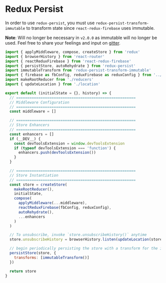 # Redux Persist

In order to use `redux-persist`, you must use `redux-persist-transform-immutable` to transform state since `react-redux-firebase` uses immutable.

**Note**: Will no longer be necessary in `v2.0.0` as immutable will no longer be used. Feel free to share your feelings and input on [gitter](https://gitter.im/redux-firebase/Lobby).

```js
import { applyMiddleware, compose, createStore } from 'redux'
import { browserHistory } from 'react-router'
import { reactReduxFirebase } from 'react-redux-firebase'
import { persistStore, autoRehydrate } from 'redux-persist'
import immutableTransform from 'redux-persist-transform-immutable'
import { firebase as fbConfig, reduxFirebase as reduxConfig } from '../config'
import makeRootReducer from './reducers'
import { updateLocation } from './location'

export default (initialState = {}, history) => {
  // ======================================================
  // Middleware Configuration
  // ======================================================
  const middleware = []

  // ======================================================
  // Store Enhancers
  // ======================================================
  const enhancers = []
  if (__DEV__) {
    const devToolsExtension = window.devToolsExtension
    if (typeof devToolsExtension === 'function') {
      enhancers.push(devToolsExtension())
    }
  }

  // ======================================================
  // Store Instantiation
  // ======================================================
  const store = createStore(
    makeRootReducer(),
    initialState,
    compose(
      applyMiddleware(...middleware),
      reactReduxFirebase(fbConfig, reduxConfig),
      autoRehydrate(),
      ...enhancers
    )
  )

  // To unsubscribe, invoke `store.unsubscribeHistory()` anytime
  store.unsubscribeHistory = browserHistory.listen(updateLocation(store))

  // begin periodically persisting the store with a transform for the immutable state
  persistStore(store, {
    transforms: [immutableTransform()]
  })

  return store
}

```
